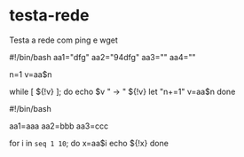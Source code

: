 # testa-rede
Testa a rede com ping e wget

#!/bin/bash
aa1="dfg"
aa2="94dfg"
aa3=""
aa4=""

n=1
v=aa$n

while [ ${!v} ]; do
        echo $v " -> " ${!v}
        let "n+=1"
        v=aa$n
done

#!/bin/bash

aa1=aaa
aa2=bbb
aa3=ccc

for i in `seq 1 10`; do
	x=aa$i
	echo ${!x}
done
